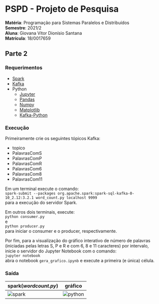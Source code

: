 # PSPD - Projeto de Pesquisa
**Matéria**: Programação para Sistemas Paralelos e Distribuídos  
**Semestre**: 2021/2  
**Aluna**: Giovana Vitor Dionísio Santana  
**Matrícula**: 18/0017659
## Parte 2
### Requerimentos
- [Spark](https://www.vultr.com/docs/install-apache-spark-on-ubuntu-20-04/)
- [Kafka](https://www.digitalocean.com/community/tutorials/how-to-install-apache-kafka-on-ubuntu-20-04)
- Python
  - [Jupyter](https://pypi.org/project/jupyter/)
  - [Pandas](https://pypi.org/project/pandas/)
  - [Numpy](https://pypi.org/project/numpy/)
  - [Matplotlib](https://pypi.org/project/matplotlib/)
  - [Kafka-Python](https://pypi.org/project/kafka-python/)
  

### Execução
Primeiramente crie os seguintes tópicos Kafka:  
- topico
- PalavrasComS
- PalavrasComP
- PalavrasComR
- PalavrasCom6
- PalavrasCom8
- PalavrasCom11

Em um terminal execute o comando:  
```spark-submit --packages org.apache.spark:spark-sql-kafka-0-10_2.12:3.2.1 word_count.py localhost 9999```    
para a execução do servidor Spark.

Em outros dois terminais, execute:  
```python consumer.py```  
e  
```python producer.py```  
para iniciar o consumer e o producer, respectivamente.

Por fim, para a visualização do gráfico interativo de número de palavras (iniciadas pelas letras S, P e R e com 6, 8 e 11 caracteres) por intervalo, inicie o servidor do Jupyter Notebook com o comando:  
```jupyter notebook```  
abra o notebook ```gera_grafico.ipynb``` e execute a primeira (e única) célula. 

### Saída
| spark(_wordcount.py_) | gráfico |
| --------------------- | ---------------- |
|![spark](https://i.ibb.co/3fzDLVz/Captura-de-tela-de-2022-05-02-19-19-43.png)|![python](https://i.ibb.co/xhYJ3jv/Captura-de-tela-de-2022-05-02-19-18-25.png)|

